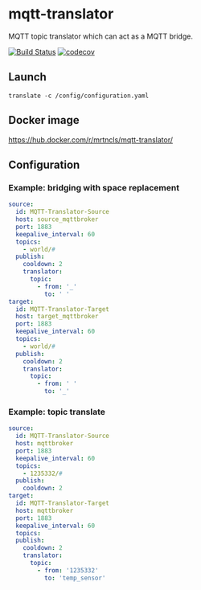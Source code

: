 # mqtt-translator

MQTT topic translator which can act as a MQTT bridge.

[![Build Status](https://travis-ci.com/mrtncls/mqtt-translator.svg?branch=master)](https://travis-ci.com/mrtncls/mqtt-translator)
[![codecov](https://codecov.io/gh/mrtncls/mqtt-translator/branch/master/graph/badge.svg)](https://codecov.io/gh/mrtncls/mqtt-translator)

## Launch

```
translate -c /config/configuration.yaml
```

## Docker image

https://hub.docker.com/r/mrtncls/mqtt-translator/

## Configuration

### Example: bridging with space replacement

```yaml
source:
  id: MQTT-Translator-Source
  host: source_mqttbroker
  port: 1883
  keepalive_interval: 60
  topics:
    - world/#
  publish:
    cooldown: 2
    translator:
      topic:
        - from: '_' 
          to: ' '
target:
  id: MQTT-Translator-Target
  host: target_mqttbroker
  port: 1883
  keepalive_interval: 60
  topics:
    - world/#
  publish:
    cooldown: 2
    translator:
      topic:
        - from: ' ' 
          to: '_'
```

### Example: topic translate

```yaml
source:
  id: MQTT-Translator-Source
  host: mqttbroker
  port: 1883
  keepalive_interval: 60
  topics:
    - 1235332/#
  publish:
    cooldown: 2
target:
  id: MQTT-Translator-Target
  host: mqttbroker
  port: 1883
  keepalive_interval: 60
  topics:
  publish:
    cooldown: 2
    translator:
      topic:
        - from: '1235332' 
          to: 'temp_sensor'
```
